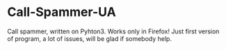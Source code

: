 # Call-Spammer-UA
Call spammer, written on Pyhton3.
Works only in Firefox!
Just first version of program, a lot of issues, will be glad if somebody help.
